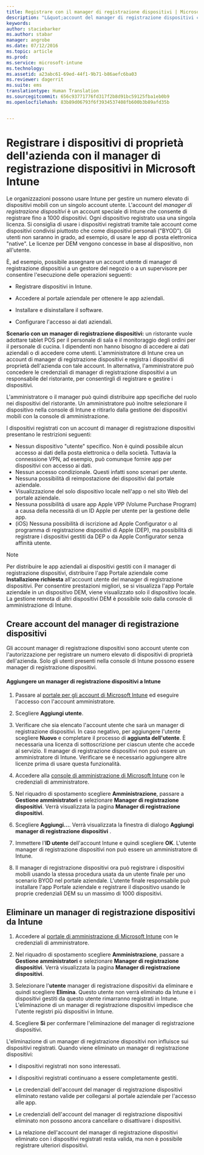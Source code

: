 ```yaml
---
title: Registrare con il manager di registrazione dispositivi | Microsoft Intune
description: "L&quot;account del manager di registrazione dispositivi consente di gestire un numero elevato di dispositivi mobili condivisi e di proprietà dell&quot;azienda con un unico account utente."
keywords: 
author: staciebarker
ms.author: stabar
manager: angrobe
ms.date: 07/12/2016
ms.topic: article
ms.prod: 
ms.service: microsoft-intune
ms.technology: 
ms.assetid: a23abc61-69ed-44f1-9b71-b86aefc6ba03
ms.reviewer: dagerrit
ms.suite: ems
translationtype: Human Translation
ms.sourcegitcommit: 656c93771776fd317f2b8d91bc59125fba1eb0b9
ms.openlocfilehash: 83b89d06793f6f3934537408fb600b3b89afd35b


---
```



# <a name="enroll-corporate-owned-devices-with-the-device-enrollment-manager-in-microsoft-intune"></a>Registrare i dispositivi di proprietà dell'azienda con il manager di registrazione dispositivi in Microsoft Intune
Le organizzazioni possono usare Intune per gestire un numero elevato di dispositivi mobili con un singolo account utente. L'account del *manager di registrazione dispositivi* è un account speciale di Intune che consente di registrare fino a 1000 dispositivi. Ogni dispositivo registrato usa una singola licenza. Si consiglia di usare i dispositivi registrati tramite tale account come dispositivi condivisi piuttosto che come dispositivi personali ("BYOD"). Gli utenti non saranno in grado, ad esempio, di usare le app di posta elettronica "native". Le licenze per DEM vengono concesse in base al dispositivo, non all'utente.

È, ad esempio, possibile assegnare un account utente di manager di registrazione dispositivi a un gestore del negozio o a un supervisore per consentire l'esecuzione delle operazioni seguenti:

-   Registrare dispositivi in Intune.

-   Accedere al portale aziendale per ottenere le app aziendali.

-   Installare e disinstallare il software.

-   Configurare l'accesso ai dati aziendali.


**Scenario con un manager di registrazione dispositivi:** un ristorante vuole adottare tablet POS per il personale di sala e il monitoraggio degli ordini per il personale di cucina. I dipendenti non hanno bisogno di accedere ai dati aziendali o di accedere come utenti. L'amministratore di Intune crea un account di manager di registrazione dispositivi e registra i dispositivi di proprietà dell'azienda con tale account. In alternativa, l'amministratore può concedere le credenziali di manager di registrazione dispositivi a un responsabile del ristorante, per consentirgli di registrare e gestire i dispositivi.

L'amministratore o il manager può quindi distribuire app specifiche del ruolo nei dispositivi del ristorante. Un amministratore può inoltre selezionare il dispositivo nella console di Intune e ritirarlo dalla gestione dei dispositivi mobili con la console di amministrazione.

I dispositivi registrati con un account di manager di registrazione dispositivi presentano le restrizioni seguenti:
  - Nessun dispositivo "utente" specifico. Non è quindi possibile alcun accesso ai dati della posta elettronica o della società. Tuttavia la connessione VPN, ad esempio, può comunque fornire app per dispositivi con accesso ai dati.
  - Nessun accesso condizionale. Questi infatti sono scenari per utente.
  - Nessuna possibilità di reimpostazione dei dispositivi dal portale aziendale.
  - Visualizzazione del solo dispositivo locale nell'app o nel sito Web del portale aziendale.
  - Nessuna possibilità di usare app Apple VPP (Volume Purchase Program) a causa della necessità di un ID Apple per utente per la gestione delle app.
  - (iOS) Nessuna possibilità di iscrizione ad Apple Configurator o al programma di registrazione dispositivi di Apple (DEP), ma possibilità di registrare i dispositivi gestiti da DEP o da Apple Configurator senza affinità utente.

> [!NOTE]
> Per distribuire le app aziendali ai dispositivi gestiti con il manager di registrazione dispositivi, distribuire l'app Portale aziendale come **Installazione richiesta** all'account utente del manager di registrazione dispositivi.
> Per consentire prestazioni migliori, se si visualizza l'app Portale aziendale in un dispositivo DEM, viene visualizzato solo il dispositivo locale. La gestione remota di altri dispositivi DEM è possibile solo dalla console di amministrazione di Intune.

## <a name="create-device-enrollment-manager-accounts"></a>Creare account del manager di registrazione dispositivi
Gli account manager di registrazione dispositivi sono account utente con l'autorizzazione per registrare un numero elevato di dispositivi di proprietà dell'azienda. Solo gli utenti presenti nella console di Intune possono essere manager di registrazione dispositivi.

#### <a name="add-a-device-enrollment-manager-to-intune"></a>Aggiungere un manager di registrazione dispositivi a Intune

1.  Passare al [portale per gli account di Microsoft Intune](http://go.microsoft.com/fwlink/?LinkId=698854) ed eseguire l'accesso con l'account amministratore.

2.  Scegliere **Aggiungi utente**.

3.  Verificare che sia elencato l'account utente che sarà un manager di registrazione dispositivi. In caso negativo, per aggiungere l'utente scegliere **Nuovo** e completare il processo di **aggiunta dell'utente**. È necessaria una licenza di sottoscrizione per ciascun utente che accede al servizio. Il manager di registrazione dispositivi non può essere un amministratore di Intune. Verificare se è necessario aggiungere altre licenze prima di usare questa funzionalità.

4.  Accedere alla [console di amministrazione di Microsoft Intune](http://manage.microsoft.com) con le credenziali di amministratore.

5.  Nel riquadro di spostamento scegliere **Amministrazione**, passare a **Gestione amministratori** e selezionare **Manager di registrazione dispositivi**. Verrà visualizzata la pagina **Manager di registrazione dispositivi**.

6.  Scegliere **Aggiungi...**. Verrà visualizzata la finestra di dialogo **Aggiungi manager di registrazione dispositivi** .

7.  Immettere l'**ID utente** dell'account Intune e quindi scegliere **OK**. L'utente manager di registrazione dispositivi non può essere un amministratore di Intune.

8.  Il manager di registrazione dispositivi ora può registrare i dispositivi mobili usando la stessa procedura usata da un utente finale per uno scenario BYOD nel portale aziendale. L'utente finale responsabile può installare l'app Portale aziendale e registrare il dispositivo usando le proprie credenziali DEM su un massimo di 1000 dispositivi.

## <a name="delete-a-device-enrollment-manager-from-intune"></a>Eliminare un manager di registrazione dispositivi da Intune

1.  Accedere al [portale di amministrazione di Microsoft Intune](http://manage.microsoft.com) con le credenziali di amministratore.

2.  Nel riquadro di spostamento scegliere **Amministrazione**, passare a **Gestione amministratori** e selezionare **Manager di registrazione dispositivi**. Verrà visualizzata la pagina **Manager di registrazione dispositivi**.

3.  Selezionare l'**utente** manager di registrazione dispositivi da eliminare e quindi scegliere **Elimina**. Questo utente non verrà eliminato da Intune e i dispositivi gestiti da questo utente rimarranno registrati in Intune. L'eliminazione di un manager di registrazione dispositivi impedisce che l'utente registri più dispositivi in Intune.

4.  Scegliere **Sì** per confermare l'eliminazione del manager di registrazione dispositivi.

L'eliminazione di un manager di registrazione dispositivi non influisce sui dispositivi registrati. Quando viene eliminato un manager di registrazione dispositivi:

-   I dispositivi registrati non sono interessati.

-   I dispositivi registrati continuano a essere completamente gestiti.

-   Le credenziali dell'account del manager di registrazione dispositivi eliminato restano valide per collegarsi al portale aziendale per l'accesso alle app.

-   Le credenziali dell'account del manager di registrazione dispositivi eliminato non possono ancora cancellare o disattivare i dispositivi.

-   La relazione dell'account del manager di registrazione dispositivi eliminato con i dispositivi registrati resta valida, ma non è possibile registrare ulteriori dispositivi.



<!--HONumber=Nov16_HO3-->


